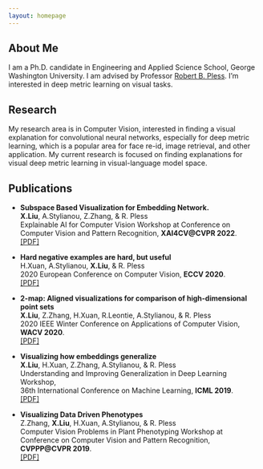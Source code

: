 ```yaml
---
layout: homepage
---
```


## About Me

I am a Ph.D. candidate in Engineering and Applied Science School, George Washington University. I am advised by Professor [Robert B. Pless](https://www2.seas.gwu.edu/~pless/). I’m interested in deep metric learning on visual tasks.

## Research 

My research area is in Computer Vision, interested in finding a visual explanation for convolutional neural networks, especially for deep metric learning, which is a popular area for face re-id, image retrieval, and other application. My current research is focused on finding explanations for visual deep metric learning in visual-language model space.

 
## Publications

- **Subspace Based Visualization for Embedding Network.**  
 **X.Liu**, A.Stylianou, Z.Zhang, & R. Pless  
Explainable AI for Computer Vision Workshop at 
Conference on Computer Vision and Pattern Recognition, **XAI4CV@CVPR 2022**.    
[[PDF]](https://xai4cv.github.io/assets/posters/p26.pdf)

- **Hard negative examples are hard, but useful**  
 H.Xuan, A.Stylianou, **X.Liu**, & R. Pless  
2020 European Conference on Computer Vision, **ECCV 2020**.  
[[PDF]](https://arxiv.org/pdf/2007.12749.pdf)

- **2-map: Aligned visualizations for comparison of high-dimensional point sets**  
**X.Liu**, Z.Zhang, H.Xuan, R.Leontie, A.Stylianou, & R. Pless  
2020 IEEE Winter Conference on Applications of Computer Vision, **WACV 2020**.  
[[PDF]](https://openaccess.thecvf.com/content_WACV_2020/papers/Liu_2-MAP_Aligned_Visualizations_for_Comparison_of_High-Dimensional_Point_Sets_WACV_2020_paper.pdf)

- **Visualizing how embeddings generalize**  
**X.Liu**, H.Xuan, Z.Zhang, A.Stylianou, & R. Pless  
Understanding and Improving Generalization in Deep Learning Workshop,  
36th International Conference on Machine Learning, **ICML 2019**.    
[[PDF]](https://arxiv.org/abs/1909.07464)

- **Visualizing Data Driven Phenotypes**  
 Z.Zhang, **X.Liu**, H.Xuan, A.Stylianou, & R. Pless  
Computer Vision Problems in Plant Phenotyping Workshop at  
Conference on Computer Vision and Pattern Recognition, **CVPPP@CVPR 2019**.    
[[PDF]](https://www.plant-phenotyping.org/lw_resource/datapool/systemfiles/elements/files/c7538f5c-7552-11e9-b1c5-dead53a91d31/current/document/ZhangCVPPP2019.pdf)
